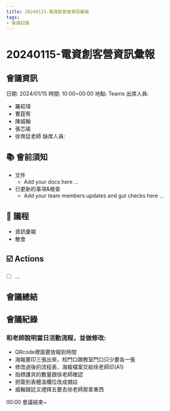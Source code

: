 ```yaml
---
title: 20240115-電資創客營資訊彙報
tags:
- 會議記錄
---
```

# 20240115-電資創客營資訊彙報
## 會議資訊
日期: 2024/01/15
時間: 10:00~00:00
地點: Teams
出席人員:
- 羅崧瑋
- 曹莛宥
- 陳威翰
- 張芯瑜
- 徐育廷老師
缺席人員:

## 📚 會前須知
- 文件
    - Add your docs here ...
- 已更新的事項&檢查
    - Add your team members updates and gut checks here ...

## 📣 議程
- 資訊彙報
- 散會

## ☑️ Actions
- [ ] ... 

## 會議總結


## 會議紀錄
### 和老師說明當日活動流程，並做修改:
  * QRcode裡面要放報到時間
  * 海報要印三張出來，校門口跟教室門口只少要各一張
  * 修改過後的流程表、海報檔案交給徐老師印(A1)
  * 指標護貝的數量跟徐老師確認
  * 把簽到表體溫欄位改成備註
  * 威翰跟廷又禮拜五要去徐老師那拿東西

00:00 會議結束~